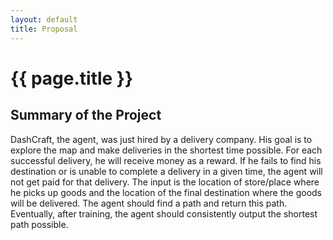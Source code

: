 ```yaml
---
layout: default
title: Proposal
---
```


# {{ page.title }}

## Summary of the Project

DashCraft, the agent, was just hired by a delivery company. His goal is to explore the map and make deliveries in the shortest time possible. For each successful delivery, he will receive money as a reward. If he fails to find his destination or is unable to complete a delivery in a given time, the agent will not get paid for that delivery.
The input is the location of store/place where he picks up goods and the location of the final destination where the goods will be delivered. The agent should find a path and return this path. Eventually, after training, the agent should consistently output the shortest path possible.
